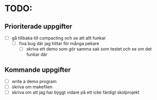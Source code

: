 # TODO:

## Prioriterade uppgifter

- [ ] gå tillbaka till compacting och se att allt funkar
  - [ ] fixa bug där jag hittar för många pekare
    - [ ] skriva ett demo som gör samma sak som testet och se om det funkar där

## Kommande uppgifter

- [ ] write a demo program
- [ ] skriva om makefilen
- [ ] skriva om att jag har byggt vidare på ett icke färdigt skolprojekt
